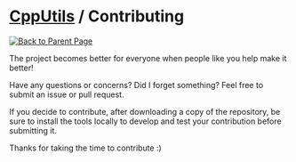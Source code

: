 # [CppUtils](README.md) / Contributing

[![Back to Parent Page](https://img.shields.io/badge/-Back_to_Parent_Page-blue?style=for-the-badge)](README.md)

The project becomes better for everyone when people like you help make it better!

Have any questions or concerns? Did I forget something? Feel free to submit an issue or pull request.

If you decide to contribute, after downloading a copy of the repository, be sure to install the tools locally to develop and test your contribution before submitting it.

Thanks for taking the time to contribute :)
